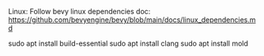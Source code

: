 Linux:
Follow bevy linux dependencies doc:
https://github.com/bevyengine/bevy/blob/main/docs/linux_dependencies.md

sudo apt install build-essential
sudo apt install clang
sudo apt install mold